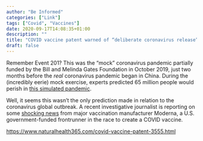 ```yaml
---
author: "Be Informed"
categories: ["Link"]
tags: ["Covid", "Vaccines"]
date: 2020-09-17T14:08:35+01:00
description: ""
title: "COVID vaccine patent warned of “deliberate coronavirus release”"
draft: false
---
```


Remember Event 201? This was the “mock” coronavirus pandemic partially funded by the Bill and Melinda Gates Foundation in October 2019, just two months before the *real* coronavirus pandemic began in China. During the (incredibly eerie) mock exercise, experts predicted 65 million people would perish in [this simulated pandemic](https://www.centerforhealthsecurity.org/event201/scenario.html).

Well, it seems this wasn’t the only prediction made in relation to the coronavirus global outbreak. A recent investigative journalist is reporting on some [shocking news](http://ise.media/video/exclusive-covid-vaccine-patent-warned-of-deliberate-coronavirus-release-31.html) from major vaccination manufacturer Moderna, a U.S. government-funded frontrunner in the race to create a COVID vaccine.

https://www.naturalhealth365.com/covid-vaccine-patent-3555.html
